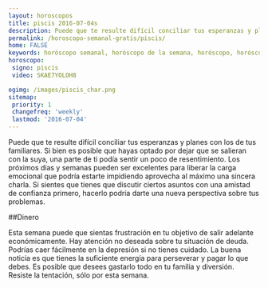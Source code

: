 ```yaml
---
layout: horoscopos
title: piscis 2016-07-04s 
description: Puede que te resulte difícil conciliar tus esperanzas y planes con los de tus familiares. Si bien es posible que hayas optado por dejar que se salieran con la suya, una parte de ti podía sentir un poco de resentimiento. Los próximos días y semanas pueden ser excelentes para liberar la carga emocional que podría estarte impidiendo aprovecha al máximo una sincera charla. Si sientes que tienes que discutir ciertos asuntos con una amistad de confianza primero, hacerlo podría darte una nueva perspectiva sobre tus problemas.
permalink: /horoscopo-semanal-gratis/piscis/
home: FALSE
keywords: horóscopo semanal, horóscopo de la semana, horóscopo, horóscopo gratis,horóscopos, horóscopo esperanza gracia, horoscopos piscis la semana, horóscopos gratis, Tarot, Astrologia, Zodíaco, piscis, horoscopo gratis
horoscopo:
 signo: piscis
 video: SKAE7YOLOH8

ogimg: /images/piscis_char.png
sitemap:
 priority: 1
 changefreq: 'weekly'
 lastmod: '2016-07-04'
---
```



Puede que te resulte difícil conciliar tus esperanzas y planes con los de tus familiares. Si bien es posible que hayas optado por dejar que se salieran con la suya, una parte de ti podía sentir un poco de resentimiento. Los próximos días y semanas pueden ser excelentes para liberar la carga emocional que podría estarte impidiendo aprovecha al máximo una sincera charla. Si sientes que tienes que discutir ciertos asuntos con una amistad de confianza primero, hacerlo podría darte una nueva perspectiva sobre tus problemas.

##Dinero

Esta semana puede que sientas frustración en tu objetivo de salir adelante económicamente. Hay atención no deseada sobre tu situación de deuda. Podrías caer fácilmente en la  depresión si no tienes cuidado. La buena noticia es que tienes la suficiente energía para perseverar y pagar lo que debes. Es posible que desees gastarlo todo en tu familia y diversión. Resiste la tentación, sólo por esta semana.